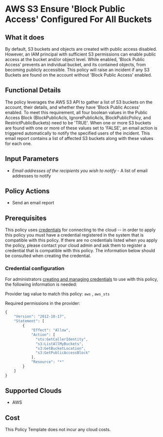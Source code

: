 # AWS S3 Ensure 'Block Public Access' Configured For All Buckets

## What it does

By default, S3 buckets and objects are created with public access disabled. However, an IAM principal with sufficient S3 permissions can enable public access at the bucket and/or object level. While enabled, 'Block Public Access' prevents an individual bucket, and its contained objects, from becoming publicly accessible. This policy will raise an incident if any S3 Buckets are found on the account without 'Block Public Access' enabled.

## Functional Details

The policy leverages the AWS S3 API to gather a list of S3 buckets on the account, their details, and whether they have 'Block Public Access' enabled. To meet this requirement, all four boolean values in the Public Access Block (BlockPublicAcls, IgnorePublicAcls, BlockPublicPolicy, and RestrictPublicBuckets) need to be 'TRUE'. When one or more S3 buckets are found with one or more of these values set to 'FALSE', an email action is triggered automatically to notify the specified users of the incident. This email report contains a list of affected S3 buckets along with these values for each one.

## Input Parameters

- *Email addresses of the recipients you wish to notify* - A list of email addresses to notify

## Policy Actions

- Send an email report

## Prerequisites

This policy uses [credentials](https://docs.flexera.com/flexera/EN/Automation/ManagingCredentialsExternal.htm) for connecting to the cloud -- in order to apply this policy you must have a credential registered in the system that is compatible with this policy. If there are no credentials listed when you apply the policy, please contact your cloud admin and ask them to register a credential that is compatible with this policy. The information below should be consulted when creating the credential.

### Credential configuration

For administrators [creating and managing credentials](https://docs.flexera.com/flexera/EN/Automation/ManagingCredentialsExternal.htm) to use with this policy, the following information is needed:

Provider tag value to match this policy: `aws` , `aws_sts`

Required permissions in the provider:

```javascript
{
    "Version": "2012-10-17",
    "Statement": [
        {
            "Effect": "Allow",
            "Action": [
              "sts:GetCallerIdentity",
              "s3:ListAllMyBuckets",
              "s3:GetBucketLocation",
              "s3:GetPublicAccessBlock"
            ],
            "Resource": "*"
        }
    ]
}
```

## Supported Clouds

- AWS

## Cost

This Policy Template does not incur any cloud costs.

